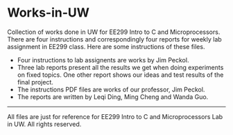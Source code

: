 # Works-in-UW
Collection of works done in UW for EE299 Intro to C and Microprocessors.
There are four instructions and correspondingly four reports for weekly lab assignment in EE299 class.
Here are some instructions of these files.
- Four instructions to lab assignents are works by Jim Peckol. 
- Three lab reports present all the results we get when doing experiments on fixed topics.
One other report shows our ideas and test results of the final project.
- The instructions PDF files are works of our professor, Jim Peckol.
- The reports are written by Leqi Ding, Ming Cheng and Wanda Guo. 
---
All files are just for reference for EE299 Intro to C and Microprocessors Lab in UW. All rights reserved.

